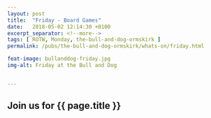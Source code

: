 ```yaml
---
layout: post
title:  "Friday - Board Games"
date:   2018-05-02 12:14:30 +0100
excerpt_separator: <!--more-->
tags: [ ROTW, Monday, the-bull-and-dog-ormskirk ]
permalink: /pubs/the-bull-and-dog-ormskirk/whats-on/friday.html

feat-image: bullanddog-friday.jpg
img-alt: Friday at the Bull and Dog


---
```


<h2>Join us for {{ page.title }}</h2>